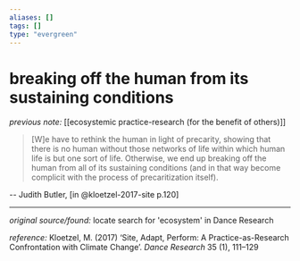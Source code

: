 ```yaml
---
aliases: []
tags: []
type: "evergreen"
---
```


# breaking off the human from its sustaining conditions

_previous note:_ [[ecosystemic practice-research (for the benefit of others)]]

> [W]e have to rethink the human in light of precarity, showing that there is no human without those networks of life within which human life is but one sort of life. Otherwise, we end up breaking off the human from all of its sustaining conditions (and in that way become complicit with the process of precaritization itself).

-- Judith Butler, [in @kloetzel-2017-site p.120]

---

_original source/found:_ locate search for 'ecosystem' in Dance Research

_reference:_ Kloetzel, M. (2017) ‘Site, Adapt, Perform: A Practice-as-Research Confrontation with Climate Change’. _Dance Research_ 35 (1), 111–129



